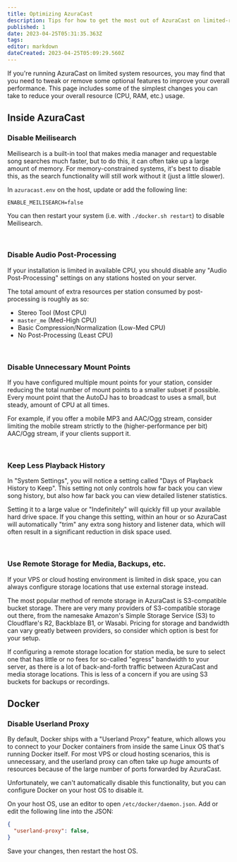 ```yaml
---
title: Optimizing AzuraCast
description: Tips for how to get the most out of AzuraCast on limited-resource installations.
published: 1
date: 2023-04-25T05:31:35.363Z
tags: 
editor: markdown
dateCreated: 2023-04-25T05:09:29.560Z
---
```


If you're running AzuraCast on limited system resources, you may find that you need to tweak or remove some optional features to improve your overall performance. This page includes some of the simplest changes you can take to reduce your overall resource (CPU, RAM, etc.) usage.

## Inside AzuraCast

### Disable Meilisearch

Meilisearch is a built-in tool that makes media manager and requestable song searches much faster, but to do this, it can often take up a large amount of memory. For memory-constrained systems, it's best to disable this, as the search functionality will still work without it (just a little slower).

In `azuracast.env` on the host, update or add the following line:

```
ENABLE_MEILISEARCH=false
```

You can then restart your system (i.e. with `./docker.sh restart`) to disable Meilisearch.

<br>

### Disable Audio Post-Processing

If your installation is limited in available CPU, you should disable any "Audio Post-Processing" settings on any stations hosted on your server.

The total amount of extra resources per station consumed by post-processing is roughly as so:

 - Stereo Tool (Most CPU)
 - `master_me` (Med-High CPU)
 - Basic Compression/Normalization (Low-Med CPU)
 - No Post-Processing (Least CPU)

<br>

### Disable Unnecessary Mount Points

If you have configured multiple mount points for your station, consider reducing the total number of mount points to a smaller subset if possible. Every mount point that the AutoDJ has to broadcast to uses a small, but steady, amount of CPU at all times.

For example, if you offer a mobile MP3 and AAC/Ogg stream, consider limiting the mobile stream strictly to the (higher-performance per bit) AAC/Ogg stream, if your clients support it.

<br>

### Keep Less Playback History

In "System Settings", you will notice a setting called "Days of Playback History to Keep". This setting not only controls how far back you can view song history, but also how far back you can view detailed listener statistics.

Setting it to a large value or "Indefinitely" will quickly fill up your available hard drive space. If you change this setting, within an hour or so AzuraCast will automatically "trim" any extra song history and listener data, which will often result in a significant reduction in disk space used.

<br>

### Use Remote Storage for Media, Backups, etc.

If your VPS or cloud hosting environment is limited in disk space, you can always configure storage locations that use external storage instead.

The most popular method of remote storage in AzuraCast is S3-compatible bucket storage. There are very many providers of S3-compatible storage out there, from the namesake Amazon's Simple Storage Service (S3) to Cloudflare's R2, Backblaze B1, or Wasabi. Pricing for storage and bandwidth can vary greatly between providers, so consider which option is best for your setup.

If configuring a remote storage location for station media, be sure to select one that has little or no fees for so-called "egress" bandwidth to your server, as there is a lot of back-and-forth traffic between AzuraCast and media storage locations. This is less of a concern if you are using S3 buckets for backups or recordings.

## Docker

### Disable Userland Proxy

By default, Docker ships with a "Userland Proxy" feature, which allows you to connect to your Docker containers from inside the same Linux OS that's running Docker itself. For most VPS or cloud hosting scenarios, this is unnecessary, and the userland proxy can often take up *huge* amounts of resources because of the large number of ports forwarded by AzuraCast.

Unfortunately, we can't automatically disable this functionality, but you can configure Docker on your host OS to disable it.

On your host OS, use an editor to open `/etc/docker/daemon.json`. Add or edit the following line into the JSON:

```json
{
  "userland-proxy": false,
}
```

Save your changes, then restart the host OS.